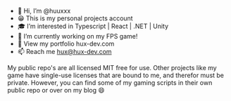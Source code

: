 - 👋 Hi, I’m @huuxxx
- 😁 This is my personal projects account
- 🎓 I’m interested in Typescript | React | .NET | Unity
- 🔧 I’m currently working on my FPS game! 
- 🤖 View my portfolio hux-dev.com
- 📫 Reach me hux@hux-dev.com

My public repo's are all licensed MIT free for use. Other projects like my game have single-use licenses that are bound to me, and therefor must be private. However, you can find some of my gaming scripts in their own public repo or over on my blog 😄
